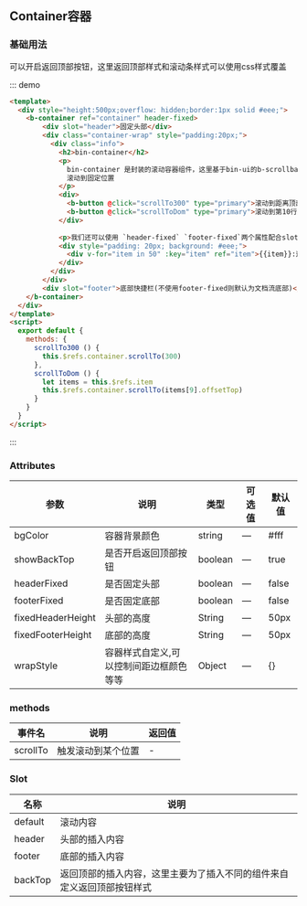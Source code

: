 ## Container容器

### 基础用法

可以开启返回顶部按钮，这里返回顶部样式和滚动条样式可以使用css样式覆盖

::: demo
```html
<template>
  <div style="height:500px;overflow: hidden;border:1px solid #eee;">
    <b-container ref="container" header-fixed>
        <div slot="header">固定头部</div>
        <div class="container-wrap" style="padding:20px;">
          <div class="info">
            <h2>bin-container</h2>
            <p>
              bin-container 是封装的滚动容器组件，这里基于bin-ui的b-scrollbar 标签来实现超出滚动，并可配置是否有返回顶部，并且可以通过指定方法来
              滚动到固定位置
            </p>
            <div>
              <b-button @click="scrollTo300" type="primary">滚动到距离顶部300px</b-button>
              <b-button @click="scrollToDom" type="primary">滚动到第10行内容</b-button>
            </div>
    
            <p>我们还可以使用 `header-fixed` `footer-fixed`两个属性配合slot 的header footer来给容器增加固定的头和底部，或者是只添加插槽来插入可滚动的头和底部</p>
            <div style="padding: 20px; background: #eee;">
              <div v-for="item in 50" :key="item" ref="item">{{item}}:这是用来撑开内容的行...</div>
            </div>
          </div>
        </div>
        <div slot="footer">底部快捷栏(不使用footer-fixed则默认为文档流底部)</div>
    </b-container>
  </div>
</template>
<script>
  export default {
    methods: {
      scrollTo300 () {
        this.$refs.container.scrollTo(300)
      },
      scrollToDom () {
        let items = this.$refs.item
        this.$refs.container.scrollTo(items[9].offsetTop)
      }
    }
  }
</script>
```
:::

### Attributes

| 参数      | 说明    | 类型      | 可选值       | 默认值   |
|---------- |-------- |---------- |-------------  |-------- |
| bgColor     |  容器背景颜色   | string  |  —   |   #fff   |
| showBackTop    |  是否开启返回顶部按钮   | boolean  |  —   |   true   |
| headerFixed    |  是否固定头部   | boolean  |  —   |   false   |
| footerFixed    |  是否固定底部   | boolean  |  —   |   false   |
| fixedHeaderHeight    |  头部的高度   | String  |  —   |   50px   |
| fixedFooterHeight    |  底部的高度   | String  |  —   |   50px   |
| wrapStyle    |  容器样式自定义,可以控制间距边框颜色等等   | Object  |  —   |   {}   |

### methods

| 事件名      | 说明    | 返回值      |
|---------- |-------- |---------- |
| scrollTo    | 触发滚动到某个位置   |  -  |

### Slot

| 名称      | 说明    |
|---------- |-------- |
| default     | 滚动内容   |
| header     | 头部的插入内容   |
| footer     | 底部的插入内容   |
| backTop     | 返回顶部的插入内容，这里主要为了插入不同的组件来自定义返回顶部按钮样式   |
